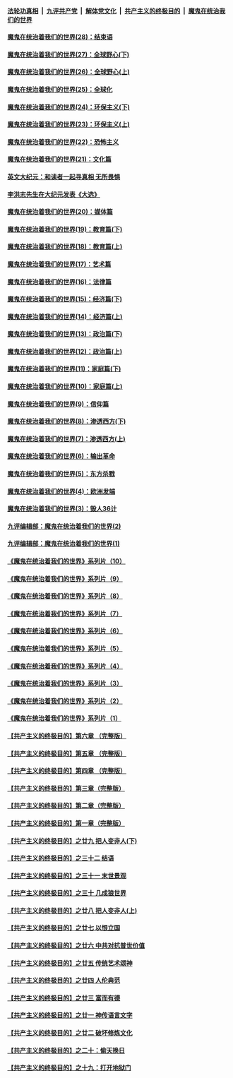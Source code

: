 ####  [法轮功真相](../../../../basic/blob/master/README.md?t=03251903) &nbsp;|&nbsp; [九评共产党](../../../../9ping.md/blob/master/README.md?t=03251903) &nbsp;|&nbsp; [解体党文化](../../../../jtdwh.md/blob/master/README.md?t=03251903)  &nbsp;|&nbsp; [共产主义的终极目的](../../../../gczydzjmd.md/blob/master/README.md?t=03251903) &nbsp;|&nbsp; [魔鬼在统治我们的世界](../../../../mgztzwmdsj.md/blob/master/README.md?t=03251903) 

#### [魔鬼在统治着我们的世界(28)：结束语](../pages/nsc422/n10936246.md?t=03251903) 

#### [魔鬼在统治着我们的世界(27)：全球野心(下)](../pages/nsc422/n10928319.md?t=03251903) 

#### [魔鬼在统治着我们的世界(26)：全球野心(上)](../pages/nsc422/n10900318.md?t=03251903) 

#### [魔鬼在统治着我们的世界(25)：全球化](../pages/nsc422/n10788205.md?t=03251903) 

#### [魔鬼在统治着我们的世界(24)：环保主义(下)](../pages/nsc422/n10695307.md?t=03251903) 

#### [魔鬼在统治着我们的世界(23)：环保主义(上)](../pages/nsc422/n10688613.md?t=03251903) 

#### [魔鬼在统治着我们的世界(22)：恐怖主义](../pages/nsc422/n10614727.md?t=03251903) 

#### [魔鬼在统治着我们的世界(21)：文化篇](../pages/nsc422/n10597706.md?t=03251903) 

#### [英文大纪元：和读者一起寻真相 无所畏惧](../pages/nsc422/n12542027.md?t=03251903) 

#### [李洪志先生在大纪元发表《大选》](../pages/nsc422/n12534746.md?t=03251903) 

#### [魔鬼在统治着我们的世界(20)：媒体篇](../pages/nsc422/n10586579.md?t=03251903) 

#### [魔鬼在统治着我们的世界(19)：教育篇(下)](../pages/nsc422/n10564808.md?t=03251903) 

#### [魔鬼在统治着我们的世界(18)：教育篇(上)](../pages/nsc422/n10526970.md?t=03251903) 

#### [魔鬼在统治着我们的世界(17)：艺术篇](../pages/nsc422/n10499093.md?t=03251903) 

#### [魔鬼在统治着我们的世界(16)：法律篇](../pages/nsc422/n10485969.md?t=03251903) 

#### [魔鬼在统治着我们的世界(15)：经济篇(下)](../pages/nsc422/n10469975.md?t=03251903) 

#### [魔鬼在统治着我们的世界(14)：经济篇(上)](../pages/nsc422/n10457370.md?t=03251903) 

#### [魔鬼在统治着我们的世界(13)：政治篇(下)](../pages/nsc422/n10448270.md?t=03251903) 

#### [魔鬼在统治着我们的世界(12)：政治篇(上)](../pages/nsc422/n10444576.md?t=03251903) 

#### [魔鬼在统治着我们的世界(11)：家庭篇(下)](../pages/nsc422/n10440961.md?t=03251903) 

#### [魔鬼在统治着我们的世界(10)：家庭篇(上)](../pages/nsc422/n10435448.md?t=03251903) 

#### [魔鬼在统治着我们的世界(9)：信仰篇](../pages/nsc422/n10432159.md?t=03251903) 

#### [魔鬼在统治着我们的世界(8)：渗透西方(下)](../pages/nsc422/n10429603.md?t=03251903) 

#### [魔鬼在统治着我们的世界(7)：渗透西方(上)](../pages/nsc422/n10426013.md?t=03251903) 

#### [魔鬼在统治着我们的世界(6)：输出革命](../pages/nsc422/n10421536.md?t=03251903) 

#### [魔鬼在统治着我们的世界(5)：东方杀戮](../pages/nsc422/n10417707.md?t=03251903) 

#### [魔鬼在统治着我们的世界(4)：欧洲发端](../pages/nsc422/n10414890.md?t=03251903) 

#### [魔鬼在统治着我们的世界(3)：毁人36计](../pages/nsc422/n10411583.md?t=03251903) 

#### [九评编辑部：魔鬼在统治着我们的世界(2)](../pages/nsc422/n10410036.md?t=03251903) 

#### [九评编辑部：魔鬼在统治着我们的世界(1)](../pages/nsc422/n10406825.md?t=03251903) 

#### [《魔鬼在统治着我们的世界》系列片（10）](../pages/nsc422/n12292670.md?t=03251903) 

#### [《魔鬼在统治着我们的世界》系列片（9）](../pages/nsc422/n12290859.md?t=03251903) 

#### [《魔鬼在统治着我们的世界》系列片（8）](../pages/nsc422/n12287445.md?t=03251903) 

#### [《魔鬼在统治着我们的世界》系列片（7）](../pages/nsc422/n12283425.md?t=03251903) 

#### [《魔鬼在统治着我们的世界》系列片（6）](../pages/nsc422/n12282314.md?t=03251903) 

#### [《魔鬼在统治着我们的世界》系列片（5）](../pages/nsc422/n12281419.md?t=03251903) 

#### [《魔鬼在统治着我们的世界》系列片（4）](../pages/nsc422/n12274024.md?t=03251903) 

#### [《魔鬼在统治着我们的世界》系列片（3）](../pages/nsc422/n12271322.md?t=03251903) 

#### [《魔鬼在统治着我们的世界》系列片（2）](../pages/nsc422/n12269049.md?t=03251903) 

#### [《魔鬼在统治着我们的世界》系列片（1）](../pages/nsc422/n12267575.md?t=03251903) 

#### [【共产主义的终极目的】第六章 （完整版）](../pages/nsc422/n11428913.md?t=03251903) 

#### [【共产主义的终极目的】第五章 （完整版）](../pages/nsc422/n11428912.md?t=03251903) 

#### [【共产主义的终极目的】第四章 （完整版）](../pages/nsc422/n11428907.md?t=03251903) 

#### [【共产主义的终极目的】第三章（完整版）](../pages/nsc422/n11428848.md?t=03251903) 

#### [【共产主义的终极目的】第二章（完整版）](../pages/nsc422/n11428831.md?t=03251903) 

#### [【共产主义的终极目的】第一章（完整版）](../pages/nsc422/n11417651.md?t=03251903) 

#### [【共产主义的终极目的】之廿九 把人变非人(下)](../pages/nsc422/n11344140.md?t=03251903) 

#### [【共产主义的终极目的】之三十二 结语](../pages/nsc422/n11360535.md?t=03251903) 

#### [【共产主义的终极目的】之三十一 末世景观](../pages/nsc422/n11351129.md?t=03251903) 

#### [【共产主义的终极目的】之三十 几成狼世界](../pages/nsc422/n11348280.md?t=03251903) 

#### [【共产主义的终极目的】之廿八 把人变非人(上)](../pages/nsc422/n11340492.md?t=03251903) 

#### [【共产主义的终极目的】之廿七 以恨立国](../pages/nsc422/n11336944.md?t=03251903) 

#### [【共产主义的终极目的】之廿六 中共对抗普世价值](../pages/nsc422/n11324785.md?t=03251903) 

#### [【共产主义的终极目的】之廿五 传统艺术颂神](../pages/nsc422/n11296396.md?t=03251903) 

#### [【共产主义的终极目的】之廿四 人伦典范](../pages/nsc422/n11296397.md?t=03251903) 

#### [【共产主义的终极目的】之廿三 富而有德](../pages/nsc422/n11283598.md?t=03251903) 

#### [【共产主义的终极目的】之廿一 神传语言文字](../pages/nsc422/n11263265.md?t=03251903) 

#### [【共产主义的终极目的】之廿二 破坏修炼文化](../pages/nsc422/n11245728.md?t=03251903) 

#### [【共产主义的终极目的】之二十：偷天换日](../pages/nsc422/n11238846.md?t=03251903) 

#### [【共产主义的终极目的】之十九：打开地狱门](../pages/nsc422/n11206376.md?t=03251903) 

